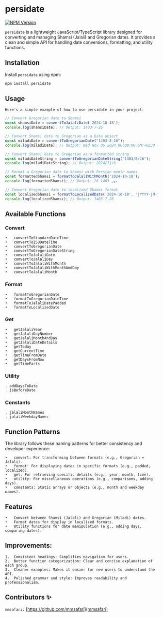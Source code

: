 # persidate
[![NPM Version](https://img.shields.io/npm/v/persidate)](https://www.npmjs.com/package/persidate)

`persidate` is a lightweight JavaScript/TypeScript library designed for converting and managing Shamsi (Jalali) and Gregorian dates. It provides a clean and simple API for handling date conversions, formatting, and utility functions.

## Installation

Install `persidate` using npm:
```bash
npm install persidate
``` 

## Usage
`Here's a simple example of how to use persidate in your project:`

```javascript
// Convert Gregorian date to Shamsi
const shamsiDate = convertToJalaliDate('2024-10-18');
console.log(shamsiDate); // Output: 1403-7-26 

// Convert Shamsi date to Gregorian as a Date object
const miladiDate = convertToGregorianDate("1403-8-16");
console.log(miladiDate); // Output: Wed Nov 06 2024 00:00:00 GMT+0330 (Iran Standard Time)

// Convert Shamsi date to Gregorian as a formatted string
const miladiDateString = convertToGregorianDateString("1403/8/16");
console.log(miladiDateString); // Output: 2024/11/6

// Format a Gregorian date to Shamsi with Persian month names
const formattedShamsi = formatToJalaliWithMonth('2024-10-18');
console.log(formattedShamsi); // Output: 26 مهر 1403

// Convert Gregorian date to localized Shamsi format
const localizedShamsi = formatToLocalizedDate('2024-10-18', 'jYYYY-jM-jD');
console.log(localizedShamsi); // Output: 1403-7-26
```
## Available Functions

### Convert

	•	convertToStandardDateTime
	•	convertToISODateTime
	•	convertToGregorianDate
	•	convertToGregorianDateString
	•	convertToJalaliDate
	•	convertToJalaliDay
	•	convertToJalaliWithMonth
	•	convertToJalaliWithMonthAndDay
	•	convertToJalaliMonth

### Format

	•	formatToGregorianDate
	•	formatToGregorianDateTime
	•	formatToJalaliDatePadded
	•	formatToLocalizedDate

### Get

	•	getJalaliYear
	•	getJalaliDayNumber
	•	getJalaliMonthAndDay
	•	getJalaliDateDetails
	•	getToday
	•	getCurrentTime
	•	getTimeFromDate
	•	getDaysFromNow
	•	getTimeParts

### Utility

	. addDaysToDate
	. isBeforeDate

### Constants

	. jalaliMonthNames
	. jalaliWeekdayNames

## Function Patterns

The library follows these naming patterns for better consistency and developer experience:

	•	convert: For transforming between formats (e.g., Gregorian ↔ Jalali).
	•	format: For displaying dates in specific formats (e.g., padded, localized).
	•	get: For retrieving specific details (e.g., year, month, time).
	•	utility: For miscellaneous operations (e.g., comparisons, adding days).
	•	constants: Static arrays or objects (e.g., month and weekday names).

## Features

	•	Convert between Shamsi (Jalali) and Gregorian (Miladi) dates.
	•	Format dates for display in localized formats.
	•	Utility functions for date manipulation (e.g., adding days, comparing dates).

## Improvements:

	1.	Consistent headings: Simplifies navigation for users.
	2.	Better function categorization: Clear and concise explanation of each group.
	3.	Cleaner examples: Makes it easier for new users to understand the API.
	4.	Polished grammar and style: Improves readability and professionalism.

## Contributors ✨

`mmsafari:` [https://github.com/mmsafari](mmsafari)
